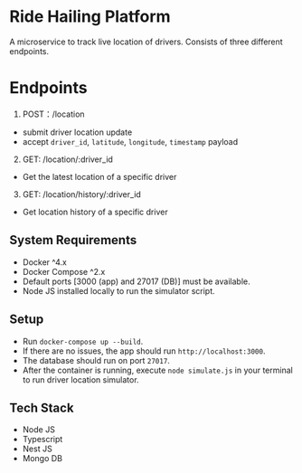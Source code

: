 # Ride Hailing Platform

A microservice to track live location of drivers. 
Consists of three different endpoints.

# Endpoints

1. POST：/location 
  - submit driver location update
  - accept `driver_id`, `latitude`, `longitude`, `timestamp` payload

2. GET: /location/:driver_id
  - Get the latest location of a specific driver

3. GET: /location/history/:driver_id
  - Get location history of a specific driver
  

## System Requirements

- Docker ^4.x
- Docker Compose ^2.x
- Default ports [3000 (app) and 27017 (DB)] must be available.
- Node JS installed locally to run the simulator script.

## Setup
- Run `docker-compose up --build`.
- If there are no issues, the app should run `http://localhost:3000`.
- The database should run on port `27017`. 
- After the container is running, execute `node simulate.js` in your terminal
  to run driver location simulator.

## Tech Stack
- Node JS
- Typescript
- Nest JS
- Mongo DB


